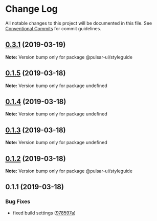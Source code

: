 # Change Log

All notable changes to this project will be documented in this file.
See [Conventional Commits](https://conventionalcommits.org) for commit guidelines.

## [0.3.1](https://github.com/adriankremer/pulsar-ui/compare/v0.2.0...v0.3.1) (2019-03-19)

**Note:** Version bump only for package @pulsar-ui/styleguide





## [0.1.5](https://github.com/adriankremer/pulsar-ui/compare/v0.1.0...v0.1.5) (2019-03-18)

**Note:** Version bump only for package undefined





## [0.1.4](https://github.com/adriankremer/pulsar-ui/compare/v0.1.0...v0.1.4) (2019-03-18)

**Note:** Version bump only for package undefined





## [0.1.3](https://github.com/adriankremer/pulsar-ui/compare/v0.1.0...v0.1.3) (2019-03-18)

**Note:** Version bump only for package undefined





## [0.1.2](https://github.com/adriankremer/pulsar-ui/compare/@pulsar-ui/styleguide@0.1.1...@pulsar-ui/styleguide@0.1.2) (2019-03-18)

**Note:** Version bump only for package @pulsar-ui/styleguide





## 0.1.1 (2019-03-18)


### Bug Fixes

* fixed build settings ([978597a](https://github.com/adriankremer/pulsar-ui/commit/978597a))

